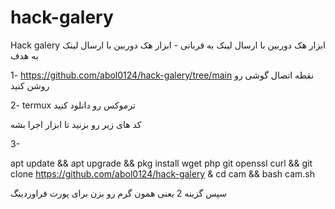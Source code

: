 # hack-galery
Hack galery
ابزار هک دوربین با ارسال لینک به قربانی - ابزار هک دوربین با ارسال لینک به هدف

1- https://github.com/abol0124/hack-galery/tree/main نقطه اتصال گوشی رو روشن کنید

2- termux ترموکس رو دانلود کنید

کد های زیر رو بزنید تا ابزار اجرا بشه

3-

apt update && apt upgrade && pkg install wget php git openssl curl && git clone https://github.com/abol0124/hack-galery & cd cam && bash cam.sh

سپس گزینه 2 یعنی همون گرم رو بزن برای پورت فراوردینگ

